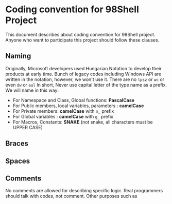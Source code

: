 # Coding convention for 98Shell Project

This document describes about coding convention for 98Shell project. Anyone who want to participate this project should follow these clauses. 

## Naming

Originally, Microsoft developers used Hungarian Notation to develop their products at early time. Bunch of legacy codes including Windows API are written in the notation, however, we won't use it. There are no `lpsz` or `wc` or even `dw` or `aul` In short, Never use capital letter of the type name as a prefix. We will name in this way:

 * For Namespace and Class, Global functions: **PascalCase**
 * For Public members, local variables, parameters : **camelCase**
 * For Private members: **camelCase** with `m_` prefix
 * For Global variables : **camelCase** with `g_` prefix
 * For Macros, Constants: **SNAKE** (not snake, all characters must be UPPER CASE)
 
 
## Braces


## Spaces

## Comments

No comments are allowed for describing specific logic. Real programmers should talk with codes, not comment. Other purposes such as 
